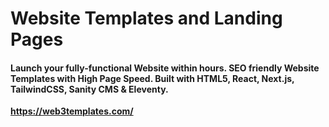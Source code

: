# Website Templates and Landing Pages

#### Launch your fully-functional Website within hours. SEO friendly Website Templates with High Page Speed. Built with HTML5, React, Next.js, TailwindCSS, Sanity CMS & Eleventy.

**https://web3templates.com/**
